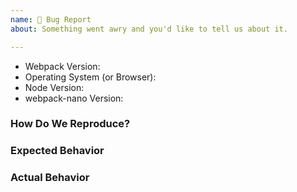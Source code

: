 ```yaml
---
name: 🐞 Bug Report
about: Something went awry and you'd like to tell us about it.

---
```


<!--
  ⚡️ katchow! We 💛 issues.

  Please - do not - remove this template.
  Please - do not - skip or remove parts of this template.
  Or your issue may be closed.

  👉🏽 Need help or support? Open a SUPPORT issue instead.
-->

- Webpack Version:
- Operating System (or Browser):
- Node Version:
- webpack-nano Version:

### How Do We Reproduce?

<!--
  Issues without minimal reproductions will be closed! Please provide one by:
  2. Work to isolate the problem and provide the exact steps in this issue, or
  3. Provide a minimal repository link (Read https://git.io/fNzHA for instructions). These may take more time to triage than the other options.
-->


### Expected Behavior


### Actual Behavior

<!--
  The situation may arise where some small code snippets also need to be provided. In that situation, please add your code below using Fenced Code Blocks (https://help.github.com/articles/creating-and-highlighting-code-blocks/)
-->
